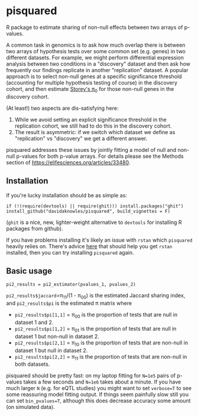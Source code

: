 # pisquared

R package to estimate sharing of non-null effects between two arrays of p-values.

A common task in genomics is to ask how much overlap there is between two arrays of hypothesis tests over some common set (e.g. genes) in two different datasets. For example, we might perform differential expression analysis between two conditions in a "discovery" dataset and then ask how frequently our findings replicate in another "replication" dataset. A popular approach is to select non-null genes at a specific significance threshold (accounting for multiple hypothesis testing of course) in the discovery cohort, and then estimate [Storey's π<sub>0</sub>](https://www.rdocumentation.org/packages/structSSI/versions/1.1.1/topics/estimate.pi0) for those non-null genes in the discovery cohort. 

(At least!) two aspects are dis-satisfying here: 
1. While we avoid setting an explicit significance threshold in the replication cohort, we still had to do this in the discovery cohort. 
2. The result is asymmetric: if we switch which dataset we define as "replication" vs "discovery" we get a different answer. 

pisquared addresses these issues by jointly fitting a model of null and non-null p-values for both p-value arrays. For details please see the Methods section of https://elifesciences.org/articles/33480. 

## Installation

If you're lucky installation should be as simple as: 
```
if (!(require(devtools) || require(ghit))) install.packages("ghit")
install_github("davidaknowles/pisquared", build_vignettes = F)
```
(`ghit` is a nice, new, lighter-weight alternative to `devtools` for installing R packages from github). 

If you have problems installing it's likely an issue with `rstan` which `pisquared` heavily relies on. There's advice [here](https://github.com/stan-dev/rstan/wiki/RStan-Getting-Started) that should help you get `rstan` installed, then you can try installing `pisquared` again. 

## Basic usage

```
pi2_results = pi2_estimator(pvalues_1, pvalues_2) 
```
`pi2_results$jaccard`=π<sub>11</sub>/(1 - π<sub>00</sub>) is the estimated Jaccard sharing index, and `pi2_results$pi` is the estimated π matrix where
* `pi2_results$pi[1,1]` = π<sub>00</sub> is the proportion of tests that are null in dataset 1 and 2. 
* `pi2_results$pi[1,2]` = π<sub>01</sub> is the proportion of tests that are null in dataset 1 but non-null in dataset 2. 
* `pi2_results$pi[2,1]` = π<sub>10</sub> is the proportion of tests that are non-null in dataset 1 but null in dataset 2. 
* `pi2_results$pi[2,2]` = π<sub>11</sub> is the proportion of tests that are non-null in both datasets. 

pisquared should be pretty fast: on my laptop fitting for `N=1e5` pairs of p-values takes a few seconds and `N=1e6` takes about a minute. If you have much larger `N` (e.g. for eQTL studies) you might want to set `verbose=T` to see some reassuring model fitting output. If things seem painfully slow still you can set `bin_pvalues=T`, although this does decrease accuracy some amount (on simulated data). 
